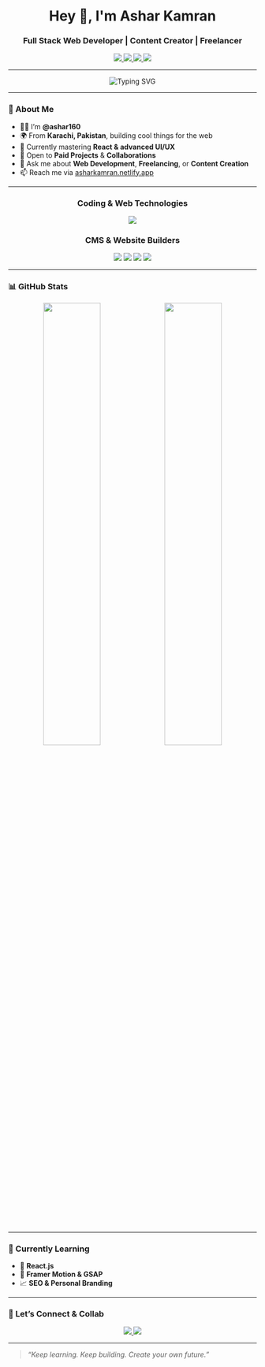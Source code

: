 <h1 align="center">Hey 👋, I'm Ashar Kamran</h1>
<h3 align="center"> Full Stack Web Developer | Content Creator | Freelancer</h3>

<p align="center">
  <a href="https://asharkamran.netlify.app/" target="_blank">
   <img src="https://img.shields.io/badge/Portfolio-6e40c9?style=for-the-badge&logo=vercel&logoColor=white" />
  </a>
  <a href="https://www.youtube.com/@ashar-devx" target="_blank">
    <img src="https://img.shields.io/badge/YouTube-FF0000?style=for-the-badge&logo=youtube&logoColor=white" />
  </a>
  <a href="https://www.instagram.com/ashar.devx" target="_blank">
    <img src="https://img.shields.io/badge/Instagram-E4405F?style=for-the-badge&logo=instagram&logoColor=white" />
  </a>
  <a href="https://www.tiktok.com/@ashar.devx" target="_blank">
    <img src="https://img.shields.io/badge/TikTok-000000?style=for-the-badge&logo=tiktok&logoColor=white" />
  </a>
</p>

---

<div align="center">
  <img src="https://readme-typing-svg.demolab.com?font=Fira+Code&weight=600&size=24&pause=500&color=39D353&center=true&vCenter=true&width=600&lines=I'm+a+Full+Stack+Web+Developer;I'm+a+Content+Creator;I'm+a+Wordpress+Developer;I'm+a+Shopify+Developer;I'm+a+Wix+Developer;I'm+a+Squarespace+Developer;Let's+build+something+awesome+💻" alt="Typing SVG" />
</div>

---

### 🧠 About Me

- 👨‍💻 I’m **@ashar160**
- 🌍 From **Karachi, Pakistan**, building cool things for the web
- 🎯 Currently mastering **React & advanced UI/UX**
- 🤝 Open to **Paid Projects** & **Collaborations**
- 💬 Ask me about **Web Development**, **Freelancing**, or **Content Creation**
- 📫 Reach me via [asharkamran.netlify.app](https://asharkamran.netlify.app/)

---

<div align="center">

  <!-- Coding Technologies -->
  <h3>Coding & Web Technologies</h3>
  <p>
    <img src="https://skillicons.dev/icons?i=html,css,js,jquery,bootstrap,tailwind,php,mysql&theme=dark" />
  </p>

  <!-- CMS & Website Builders -->
  <h3>CMS & Website Builders</h3>
  <p>
    <img src="https://img.shields.io/badge/Wordpress-007098?style=for-the-badge&logo=wordpress&logoColor=white" />
    <img src="https://img.shields.io/badge/Shopify-7AB55C?style=for-the-badge&logo=shopify&logoColor=white" />
    <img src="https://img.shields.io/badge/Squarespace-000000?style=for-the-badge&logo=squarespace&logoColor=white" />
    <img src="https://img.shields.io/badge/Wix-000000?style=for-the-badge&logo=wix&logoColor=white" />
  </p>

</div>

---

### 📊 GitHub Stats

<div align="center">
  <img src="https://github-readme-stats.vercel.app/api?username=ashar160&show_icons=true&theme=github_dark&hide_border=true" width="48%" />
  <img src="https://streak-stats.demolab.com/?user=ashar160&theme=github-dark&hide_border=true" width="48%" />
</div>

---

### 🧠 Currently Learning

- 🚀 **React.js**
- 🎨 **Framer Motion & GSAP**
- 📈 **SEO & Personal Branding**

---

### 🔗 Let’s Connect & Collab

<p align="center">
  <a href="mailto:your.email@example.com">
    <img src="https://img.shields.io/badge/Email-Contact-white?style=for-the-badge&logo=gmail&logoColor=red" />
  </a>
  <a href="https://asharkamran.netlify.app/">
    <img src="https://img.shields.io/badge/Portfolio-View-green?style=for-the-badge&logo=firefox&logoColor=white" />
  </a>
</p>

---

> _“Keep learning. Keep building. Create your own future.”_

